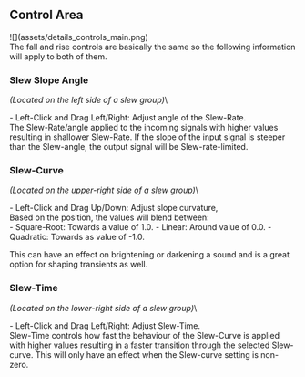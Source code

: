 <h2 class="txt-blue">Control Area</h2>
<div class="image">
![](assets/details_controls_main.png)
</div>

<div class="quote bg-yellow">
The fall and rise controls are basically the same so the following information will
apply to both of them.
</div>

### Slew Slope Angle
<span class="location">*(Located on the left side of a slew group)*</span>\
<div class="block controls bg-dark-2">
- <span class="item">Left-Click and Drag Left/Right:</span> Adjust angle of the Slew-Rate.
</div>
The Slew-Rate/angle applied to the incoming signals with higher values resulting in shallower Slew-Rate. 
If the slope of the input signal is steeper than the Slew-angle, the output signal will be Slew-rate-limited.
<div class="pb"></div>

### Slew-Curve
<span class="location">*(Located on the upper-right side of a slew group)*</span>\
<div class="block controls bg-dark-2">
- <span class="item">Left-Click and Drag Up/Down:</span> Adjust slope curvature,
</div>
Based on the position, the values will blend between:
<div class="block bg-dark-1">
- <span class="txt-yellow">Square-Root:</span> Towards a value of 1.0.
- <span class="txt-yellow">Linear:</span> Around value of 0.0.
- <span class="txt-yellow">Quadratic:</span> Towards as value of -1.0.
</div>

This can have an effect on brightening or darkening a sound and is a great option for shaping
transients as well.
<span class="spacer"/>

### Slew-Time
<span class="location">*(Located on the lower-right side of a slew group)*</span>\
<div class="block controls bg-dark-2">
- <span class="item">Left-Click and Drag Left/Right:</span> Adjust Slew-Time.
</div>
Slew-Time controls how fast the behaviour of the Slew-Curve is applied with higher values resulting 
in a faster transition through the selected Slew-curve. This will only have an effect when the 
Slew-curve setting is non-zero.
<div class="pb"></div>